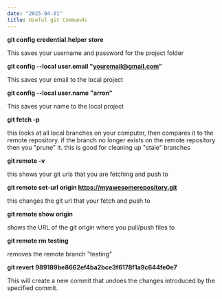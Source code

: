 ```yaml
---
date: "2025-04-01"
title: Useful git Commands
---
```

**git config credential.helper store**

This saves your username and password for the project folder

**git config --local user.email "youremail@gmail.com"**

This saves your email to the local project

**git config --local user.name "arron"**

This saves your name to the local project

**git  fetch -p**

this looks at all local branches on your computer, then compares it to the remote repository. if the branch no longer exists on the remote repository then you "prune" it. this is good for cleaning up "stale" branches

**git remote -v**

this shows your git urls that you are fetching and push to

**git remote set-url origin https://myawesomerepository.git**

this changes the git url that your fetch and push to

**git remote show origin**

shows the URL of the git origin where you pull/push files to

**git remote rm testing**

removes the remote branch "testing"

**git revert 989189be8662ef4ba2bce3f6178f1a9c644fe0e7**

This will create a new commit that undoes the changes introduced by the specified commit.
